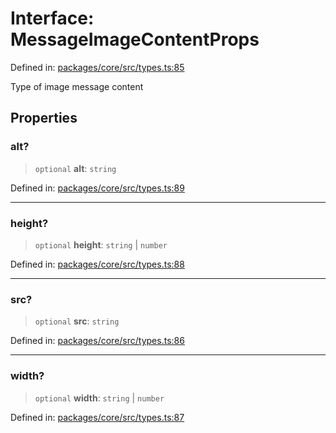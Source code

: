 # Interface: MessageImageContentProps

Defined in: [packages/core/src/types.ts:85](https://github.com/GeoDaCenter/openassistant/blob/a1bcfdf89aac2d64b3bda9cf92b96ead076def28/packages/core/src/types.ts#L85)

Type of image message content

## Properties

### alt?

> `optional` **alt**: `string`

Defined in: [packages/core/src/types.ts:89](https://github.com/GeoDaCenter/openassistant/blob/a1bcfdf89aac2d64b3bda9cf92b96ead076def28/packages/core/src/types.ts#L89)

***

### height?

> `optional` **height**: `string` \| `number`

Defined in: [packages/core/src/types.ts:88](https://github.com/GeoDaCenter/openassistant/blob/a1bcfdf89aac2d64b3bda9cf92b96ead076def28/packages/core/src/types.ts#L88)

***

### src?

> `optional` **src**: `string`

Defined in: [packages/core/src/types.ts:86](https://github.com/GeoDaCenter/openassistant/blob/a1bcfdf89aac2d64b3bda9cf92b96ead076def28/packages/core/src/types.ts#L86)

***

### width?

> `optional` **width**: `string` \| `number`

Defined in: [packages/core/src/types.ts:87](https://github.com/GeoDaCenter/openassistant/blob/a1bcfdf89aac2d64b3bda9cf92b96ead076def28/packages/core/src/types.ts#L87)
